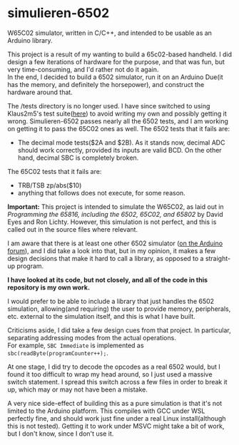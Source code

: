 # simulieren-6502
W65C02 simulator, written in C/C++, and intended to be usable as an Arduino library.

This project is a result of my wanting to build a 65c02-based handheld. I did design a few iterations of hardware for the purpose, and that was fun, but very time-consuming, and I'd rather not do it again.  
In the end, I decided to build a 6502 simulator, run it on an Arduino Due(it has the memory, and definitely the horsepower), and construct the hardware around that.

The \/tests directory is no longer used. I have since switched to using Klaus2m5's test suite([here](https://github.com/Klaus2m5/6502_65C02_functional_tests)) to avoid writing my own and possibly getting it wrong. Simulieren-6502 passes nearly all the 6502 tests, and I am working on getting it to pass the 65C02 ones as well.
The 6502 tests that it fails are:
 - The decimal mode tests($2A and $2B). As it stands now, decimal ADC should work correctly, provided its inputs are valid BCD. On the other hand, decimal SBC is completely broken.

The 65C02 tests that it fails are:
 - TRB/TSB zp/abs($10)
 - anything that follows does not execute, for some reason.

**Important:** This project is intended to simulate the W65C02, as laid out in _Programming the 65816, including the 6502, 65C02, and 65802_ by David Eyes and Ron Lichty. However, this simulation is not perfect, and this is called out in the source files where relevant.

I am aware that there is at least one other 6502 simulator ([on the Arduino forum](https://forum.arduino.cc/index.php?topic=193216.0)), and I did take a look into that, but in my opinion, it makes a few design decisions that make it hard to call a library, as opposed to a straight-up program.

**I have looked at its code, but not closely, and all of the code in this repository is my own work.**

I would prefer to be able to include a library that just handles the 6502 simulation, allowing(and requiring) the user to provide memory, peripherals, etc. external to the simulation itself, and this is what I have built.

Criticisms aside, I did take a few design cues from that project. In particular, separating addressing modes from the actual operations.  
For example, `SBC Immediate` is implemented as `sbc(readByte(programCounter++);`.

At one stage, I did try to decode the opcodes as a real 6502 would, but I found it too difficult to wrap my head around, so I just used a massive switch statement. I spread this switch across a few files in order to break it up, which may or may not have been a mistake.

A very nice side-effect of building this as a pure simulation is that it's not limited to the Arduino platform. This compiles with GCC under WSL perfectly fine, and should work just fine under a real Linux install(although this is not tested). Getting it to work under MSVC might take a bit of work, but I don't know, since I don't use it.
